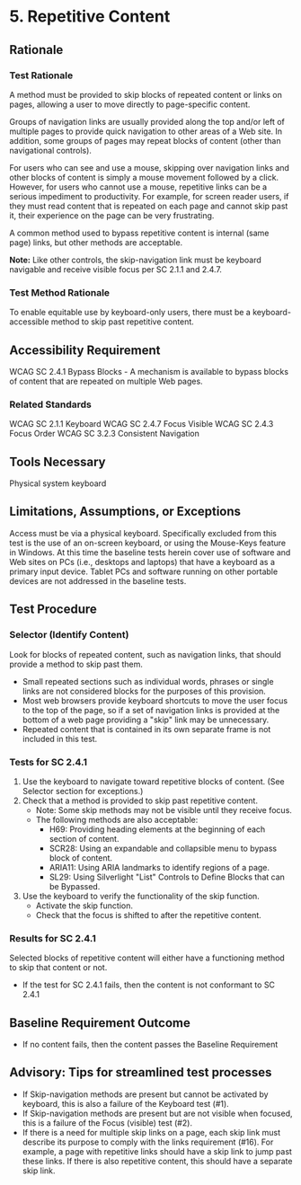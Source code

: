 # 5. Repetitive Content
## Rationale
### Test Rationale
A method must be provided to skip blocks of repeated content or links on pages, allowing a user to move directly to page-specific content.

Groups of navigation links are usually provided along the top and/or left of multiple pages to provide quick navigation to other areas of a Web site. In addition, some groups of pages may repeat blocks of content (other than navigational controls).

For users who can see and use a mouse, skipping over navigation links and other blocks of content is simply a mouse movement followed by a click. However, for users who cannot use a mouse, repetitive links can be a serious impediment to productivity. For example, for screen reader users, if they must read content that is repeated on each page and cannot skip past it, their experience on the page can be very frustrating. 

A common method used to bypass repetitive content is internal (same page) links, but other methods are acceptable.

**Note:**
Like other controls, the skip-navigation link must be keyboard navigable and receive visible focus per SC 2.1.1 and 2.4.7.

### Test Method Rationale
To enable equitable use by keyboard-only users, there must be a keyboard-accessible method to skip past repetitive content. 

## Accessibility Requirement
WCAG SC 2.4.1 Bypass Blocks - A mechanism is available to bypass blocks of content that are repeated on multiple Web pages.

### Related Standards
WCAG SC 2.1.1 Keyboard
WCAG SC 2.4.7 Focus Visible
WCAG SC 2.4.3 Focus Order
WCAG SC 3.2.3 Consistent Navigation

## Tools Necessary
Physical system keyboard

## Limitations, Assumptions, or Exceptions
Access must be via a physical keyboard. Specifically excluded from this test is the use of an on-screen keyboard, or using the Mouse-Keys feature in Windows.
At this time the baseline tests herein cover use of software and Web sites on PCs (i.e., desktops and laptops) that have a keyboard as a primary input device. Tablet PCs and software running on other portable devices are not addressed in the baseline tests.

## Test Procedure
### Selector (Identify Content)
Look for blocks of repeated content, such as navigation links, that should provide a method to skip past them.
* Small repeated sections such as individual words, phrases or single links are not considered blocks for the purposes of this provision.
* Most web browsers provide keyboard shortcuts to move the user focus to the top of the page, so if a set of navigation links is provided at the bottom of a web page providing a "skip" link may be unnecessary. 
* Repeated content that is contained in its own separate frame is not included in this test.

### Tests for SC 2.4.1
1.	Use the keyboard to navigate toward repetitive blocks of content. (See Selector section for exceptions.)
2.	Check that a method is provided to skip past repetitive content.
    * Note: Some skip methods may not be visible until they receive focus.
    * The following methods are also acceptable:
      * H69: Providing heading elements at the beginning of each section of content. 
      * SCR28: Using an expandable and collapsible menu to bypass block of content.
      * ARIA11: Using ARIA landmarks to identify regions of a page. 
      * SL29: Using Silverlight "List" Controls to Define Blocks that can be Bypassed.
3.	Use the keyboard to verify the functionality of the skip function. 
    * Activate the skip function.
    * Check that the focus is shifted to after the repetitive content.

### Results for SC 2.4.1 
Selected blocks of repetitive content will either have a functioning method to skip that content or not.
* If the test for SC 2.4.1 fails, then the content is not conformant to SC 2.4.1

## Baseline Requirement Outcome
* If no content fails, then the content passes the Baseline Requirement

## Advisory: Tips for streamlined test processes
* If Skip-navigation methods are present but cannot be activated by keyboard, this is also a failure of the Keyboard test (#1).
* If Skip-navigation methods are present but are not visible when focused, this is a failure of the Focus (visible) test (#2). 
* If there is a need for multiple skip links on a page, each skip link must describe its purpose to comply with the links requirement (#16). For example, a page with repetitive links should have a skip link to jump past these links. If there is also repetitive content, this should have a separate skip link.

